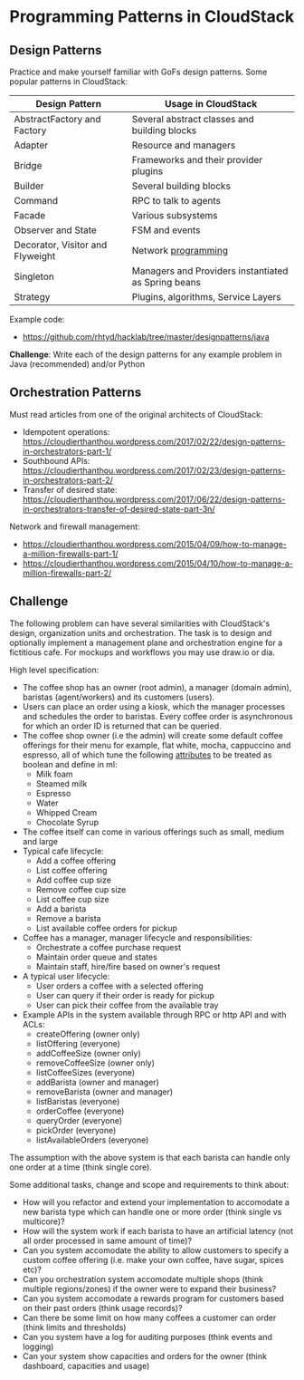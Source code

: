 # Programming Patterns in CloudStack

## Design Patterns

Practice and make yourself familiar with GoFs design patterns. Some popular
patterns in CloudStack:

| Design Pattern | Usage in CloudStack |
| --- | --- |
| AbstractFactory and Factory | Several abstract classes and building blocks |
| Adapter | Resource and managers |
| Bridge | Frameworks and their provider plugins |
| Builder | Several building blocks |
| Command | RPC to talk to agents |
| Facade | Various subsystems |
| Observer and State | FSM and events |
| Decorator, Visitor and Flyweight | Network [programming](https://cwiki.apache.org/confluence/display/CLOUDSTACK/Refactoring+Redundant+Virtual+Router+Implementation) |
| Singleton | Managers and Providers instantiated as Spring beans |
| Strategy | Plugins, algorithms, Service Layers |

Example code:
- https://github.com/rhtyd/hacklab/tree/master/designpatterns/java

**Challenge**: Write each of the design patterns for any example problem in Java
(recommended) and/or Python

## Orchestration Patterns

Must read articles from one of the original architects of CloudStack:
- Idempotent operations: https://cloudierthanthou.wordpress.com/2017/02/22/design-patterns-in-orchestrators-part-1/
- Southbound APIs: https://cloudierthanthou.wordpress.com/2017/02/23/design-patterns-in-orchestrators-part-2/
- Transfer of desired state: https://cloudierthanthou.wordpress.com/2017/06/22/design-patterns-in-orchestrators-transfer-of-desired-state-part-3n/

Network and firewall management:
- https://cloudierthanthou.wordpress.com/2015/04/09/how-to-manage-a-million-firewalls-part-1/
- https://cloudierthanthou.wordpress.com/2015/04/10/how-to-manage-a-million-firewalls-part-2/

## Challenge

The following problem can have several similarities with CloudStack's design,
organization units and orchestration. The task is to design and optionally
implement a management plane and orchestration engine for a fictitious cafe.
For mockups and workflows you may use draw.io or dia.

High level specification:
  - The coffee shop has an owner (root admin), a manager (domain admin),
    baristas (agent/workers) and its customers (users).
  - Users can place an order using a kiosk, which the manager processes and
    schedules the order to baristas. Every coffee order is asynchronous for
    which an order ID is returned that can be queried.
  - The coffee shop owner (i.e the admin) will create some default coffee
    offerings for their menu for example, flat white, mocha, cappuccino and
    espresso, all of which tune the following [attributes](https://www.quora.com/What-are-the-main-differences-between-a-latte-a-cappuccino-a-mocha-and-a-macchiato) to be treated as boolean and define in ml:
    - Milk foam
    - Steamed milk
    - Espresso
    - Water
    - Whipped Cream
    - Chocolate Syrup
  - The coffee itself can come in various offerings such as small, medium and
    large
  - Typical cafe lifecycle:
    - Add a coffee offering
    - List coffee offering
    - Add coffee cup size
    - Remove coffee cup size
    - List coffee cup size
    - Add a barista
    - Remove a barista
    - List available coffee orders for pickup
  - Coffee has a manager, manager lifecycle and responsibilities:
    - Orchestrate a coffee purchase request
    - Maintain order queue and states
    - Maintain staff, hire/fire based on owner's request
  - A typical user lifecycle:
    - User orders a coffee with a selected offering
    - User can query if their order is ready for pickup
    - User can pick their coffee from the available tray
  - Example APIs in the system available through RPC or http API and with ACLs:
    - createOffering (owner only)
    - listOffering (everyone)
    - addCoffeeSize (owner only)
    - removeCoffeeSize (owner only)
    - listCoffeeSizes (everyone)
    - addBarista (owner and manager)
    - removeBarista (owner and manager)
    - listBaristas (everyone)
    - orderCoffee (everyone)
    - queryOrder (everyone)
    - pickOrder (everyone)
    - listAvailableOrders (everyone)

The assumption with the above system is that each barista can handle only one
order at a time (think single core).

Some additional tasks, change and scope and requirements to think about:
- How will you refactor and extend your implementation to accomodate a new
  barista type which can handle one or more order (think single vs multicore)?
- How will the system work if each barista to have an artificial latency (not
  all order processed in same amount of time)?
- Can you system accomodate the ability to allow customers to specify a custom
  coffee offering (i.e. make your own coffee, have sugar, spices etc)?
- Can you orchestration system accomodate multiple shops (think multiple
  regions/zones) if the owner were to expand their business?
- Can you system accomodate a rewards program for customers based on their past
  orders (think usage records)?
- Can there be some limit on how many coffees a customer can order (think limits
  and thresholds)
- Can you system have a log for auditing purposes (think events and logging)
- Can your system show capacities and orders for the owner (think dashboard,
  capacities and usage)
